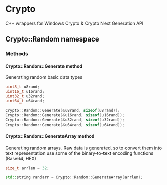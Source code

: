 # Crypto
C++ wrappers for Windows Crypto &amp; Crypto Next Generation API

## Crypto::Random namespace
### Methods
#### Crypto::Random::Generate method
Generating random basic data types

```C++
uint8_t u8rand;
uint16_t u16rand;
uint32_t u32rand;
uint64_t u64rand;

Crypto::Random::Generate(&u8rand, sizeof(u8rand));
Crypto::Random::Generate(&u16rand, sizeof(u16rand));
Crypto::Random::Generate(&u32rand, sizeof(u32rand));
Crypto::Random::Generate(&u64rand, sizeof(u64rand));
```

#### Crypto::Random::GenerateArray method
Generating random arrays. Raw data is generated, so to convert them into text representation use some of the binary-to-text encoding functions (Base64, HEX)

```C++
size_t arrlen = 32;

std::string randarr = Crypto::Random::GenerateArray(arrlen);
```

